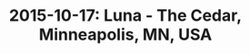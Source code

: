 ---
layout: show
title: '2015-10-17: Luna - The Cedar, Minneapolis, MN, USA'
name: 2015-10-17-luna-the-cedar-minneapolis-mn-usa
artist: 'Luna'
show-venue: 'The Cedar, Minneapolis, MN, USA'
show-setlist: 
show-date: 2015-10-17
category: 2015
show-radio: 
show-lastfm: 
show-cancelled: 
performers: [
  "Dean Wareham - guitar/vocals",
  "Sean Eden - guitar",
  "Lee Wall - drums",
  "Britta Phillips - bass"
  ]
facebook-event-url: 
show-poster-url: 
show-ticket-url: 'https://www.ticketfly.com/purchase/event/855435?utm_medium=bks'
show-venue-website: 'http://www.thecedar.org/events/2015/10/17/luna-special-guest'
show-additional: 
---